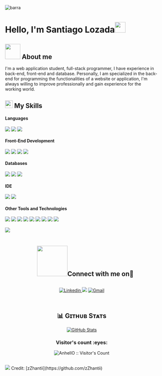 <img src="https://user-images.githubusercontent.com/73097560/115834477-dbab4500-a447-11eb-908a-139a6edaec5c.gif?raw=true" alt="barra">
<h1>Hello, I'm Santiago Lozada<img src="https://media.giphy.com/media/hvRJCLFzcasrR4ia7z/giphy.gif" width="35"></h1>

## <img src = "https://github.com/7oSkaaa/7oSkaaa/blob/main/Images/about_me.gif?raw=true" width = 50px> About me
<p>I'm a web application student, full-stack programmer, I have experience in back-end, front-end and database. Personally, I am specialized in the back-end for programming
the functionalities of a website or application, I'm always willing to improve professionally and gain experience for the working world.</p>

## <img  src="https://media2.giphy.com/media/QssGEmpkyEOhBCb7e1/giphy.gif?cid=ecf05e47a0n3gi1bfqntqmob8g9aid1oyj2wr3ds3mg700bl&rid=giphy.gif" width ="25"> My Skills 

<h4> Languages </h4>
<span> 
  <img src="https://img.shields.io/badge/Python-CAD5DF?style=for-the-badge&logo=python&logoColor=black&Color=black">
  <img src="https://img.shields.io/badge/Java-CAD5DF?style=for-the-badge&logo=java&logoColor=black&Color=black">
  <img src="https://img.shields.io/badge/c%23-CAD5DF?style=for-the-badge&logo=csharp&logoColor=black&Color=black">
</span>

<h4> Front-End Development </h4>
<span> 
  <img src="https://img.shields.io/badge/HTML5-b8d1e7?style=for-the-badge&logo=html5&logoColor=black">
  <img src="https://img.shields.io/badge/CSS3-b8d1e7?style=for-the-badge&logo=css3&logoColor=black">
  <img src="https://img.shields.io/badge/JavaScript-b8d1e7?style=for-the-badge&logo=javascript&logoColor=black">
  <img src="https://img.shields.io/badge/PHP-b8d1e7?style=for-the-badge&logo=php&logoColor=black">
</span>

<h4> Databases </h4>
<span>
  <img src="https://img.shields.io/badge/MySQL-8fbfec?style=for-the-badge&logo=mysql&logoColor=black">
  <img src="https://img.shields.io/badge/MongoDB-8fbfec?style=for-the-badge&logo=mongodb&logoColor=black">
  <img src="https://img.shields.io/badge/Oracle-8fbfec?style=for-the-badge&logo=oracle&logoColor=black">
</span>

<h4> IDE </h4>
<span>
<img src="https://img.shields.io/badge/Visual_Studio_Code-64a6e3?style=for-the-badge&logo=visual%20studio%20code&logoColor=black">
<img src="https://img.shields.io/badge/VisualStudio-64a6e3?style=for-the-badge&logo=visual-studio&logoColor=black">
</span>

<h4> Other Tools and Technologies </h4>
<span>
  <img src="https://img.shields.io/badge/Git-0960ae?style=for-the-badge&logo=git&logoColor=white">
  <img src="https://img.shields.io/badge/Xampp-0960ae?style=for-the-badge&logo=xampp&logoColor=white">
  <img src="https://img.shields.io/badge/github-0960ae?style=for-the-badge&logo=github&logoColor=white">
  <img src="https://img.shields.io/badge/figma-0960ae?style=for-the-badge&logo=figma&logoColor=white">
  <img src="https://img.shields.io/badge/Canva-0960ae?style=for-the-badge&logo=Canva&logoColor=white">
  <img src="https://img.shields.io/badge/Docker-0960ae?style=for-the-badge&logo=docker&logoColor=white">
  <img src="https://img.shields.io/badge/Trello-0960ae?style=for-the-badge&logo=trello&logoColor=white">
  <img src="https://img.shields.io/badge/gitlab-0960ae?style=for-the-badge&logo=gitlab&logoColor=white">
  <img src="https://img.shields.io/badge/.NET-0960ae?style=for-the-badge&logo=.net&logoColor=white">
</span>

<br>
<br>

<img src="https://user-images.githubusercontent.com/73097560/115834477-dbab4500-a447-11eb-908a-139a6edaec5c.gif"/>
<div id="user-content-toc">
  <ul align="center">
    <h2 style="display: inline-block"><img src="https://github.com/7oSkaaa/7oSkaaa/blob/main/Images/Connect-with-me.gif?raw=true" width="100px">Connect with me on🤝</h2>
  </ul>
</div>
<p align="center">
  <a href="https://www.linkedin.com/in/santiago-lozada-551783331/">
    <img alt="Linkedin" src="https://img.shields.io/badge/LinkedIn-0077B5?style=for-the-badge&logo=linkedin&logoColor=white">
  </a>
  <a href="https://discordapp.com/users/758051003584086128"><img src="https://img.shields.io/badge/discord-%232C3454.svg?style=for-the-badge&logo=Discord&logoColor=Blue"></a>
  <a href="mailto:santiagoolozadab@gmail.com"><img alt="Gmail" src="https://img.shields.io/badge/Gmail-D14836?style=for-the-badge&logo=gmail&logoColor=white"></a>
</p>
<br>
<h2 align="center">📊 Gɪᴛʜᴜʙ Sᴛᴀᴛs </h2>
<p align="center">
<a href="https://github.com/zZhantii"><img align="center" src="https://github-readme-stats.vercel.app/api?username=zZhantii&count_private=true&show_icons=true&theme=nightowl" alt="GitHub Stats"/></a>
<br>
<h3 align="center">Visitor's count :eyes:</h3>
<p align="center">
  <img src="https://profile-counter.glitch.me/{zZhantii}/count.svg" alt="AnhellO :: Visitor's Count"/>
</p>
<br>
<img src="https://user-images.githubusercontent.com/73097560/115834477-dbab4500-a447-11eb-908a-139a6edaec5c.gif">
Credit: [zZhantii](https://github.com/zZhantii)
